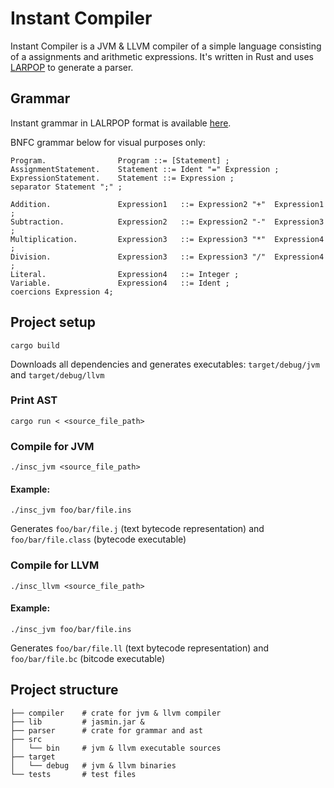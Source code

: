 # Instant Compiler

Instant Compiler is a JVM & LLVM compiler of a simple language consisting of a assignments and arithmetic expressions. 
It's written in Rust and uses [LARPOP](https://github.com/lalrpop/lalrpop) to generate a parser.

## Grammar

Instant grammar in LALRPOP format is available [here](parser/src/grammar.lalrpop).

BNFC grammar below for visual purposes only:

```
Program.                Program ::= [Statement] ;
AssignmentStatement.    Statement ::= Ident "=" Expression ;
ExpressionStatement.    Statement ::= Expression ;
separator Statement ";" ;

Addition.               Expression1   ::= Expression2 "+"  Expression1 ;
Subtraction.            Expression2   ::= Expression2 "-"  Expression3 ;
Multiplication.         Expression3   ::= Expression3 "*"  Expression4 ;
Division.               Expression3   ::= Expression3 "/"  Expression4 ;
Literal.                Expression4   ::= Integer ;
Variable.               Expression4   ::= Ident ;
coercions Expression 4;
```

## Project setup
```
cargo build
```
Downloads all dependencies and generates executables: `target/debug/jvm` and `target/debug/llvm`

### Print AST
```
cargo run < <source_file_path>
```

### Compile for JVM
```
./insc_jvm <source_file_path>
```

#### Example:
```
./insc_jvm foo/bar/file.ins
```
Generates `foo/bar/file.j` (text bytecode representation) and `foo/bar/file.class` (bytecode executable)


### Compile for LLVM
```
./insc_llvm <source_file_path>
```

#### Example:
```
./insc_jvm foo/bar/file.ins
```
Generates `foo/bar/file.ll` (text bytecode representation) and `foo/bar/file.bc` (bitcode executable)

## Project structure
```
├── compiler    # crate for jvm & llvm compiler
├── lib         # jasmin.jar & 
├── parser      # crate for grammar and ast
├── src         
│   └── bin     # jvm & llvm executable sources
├── target
│   └── debug   # jvm & llvm binaries
└── tests       # test files
```
